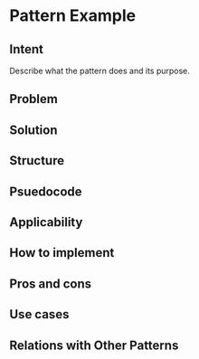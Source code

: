 # Pattern Example

## Intent

Describe what the pattern does and its purpose.

## Problem

## Solution

## Structure

## Psuedocode

## Applicability

## How to implement

## Pros and cons

## Use cases

## Relations with Other Patterns
